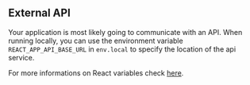 ## External API

Your application is most likely going to communicate with an API. When running locally, you can use the environment variable `REACT_APP_API_BASE_URL` in `env.local` to specify the location of the api service.

For more informations on React variables check [here](https://facebook.github.io/create-react-app/docs/adding-custom-environment-variables).